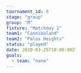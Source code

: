 ```yaml
---
tournament_id: 0
stage: "group"
group: "M"
fixture: "Matchday 1"
team1: "Cannibaland"
team2: "Palos Heights"
status: "played"
date: 2020-03-25T18:00:00Z
goals:
  - team: "none"
---
```

